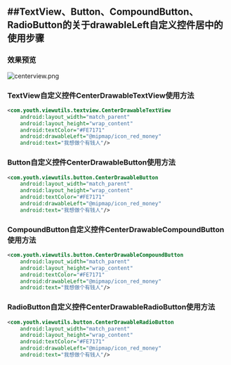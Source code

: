 ##TextView、Button、CompoundButton、RadioButton的关于drawableLeft自定义控件居中的使用步骤
---
### 效果预览
![centerview.png](http://oceh51kku.bkt.clouddn.com/centerview.png)

### TextView自定义控件CenterDrawableTextView使用方法

```xml
<com.youth.viewutils.textview.CenterDrawableTextView
    android:layout_width="match_parent"
    android:layout_height="wrap_content"
    android:textColor="#FE7171"
    android:drawableLeft="@mipmap/icon_red_money"
    android:text="我想做个有钱人"/>
```
### Button自定义控件CenterDrawableButton使用方法

```xml
<com.youth.viewutils.button.CenterDrawableButton
    android:layout_width="match_parent"
    android:layout_height="wrap_content"
    android:textColor="#FE7171"
    android:drawableLeft="@mipmap/icon_red_money"
    android:text="我想做个有钱人"/>
```
### CompoundButton自定义控件CenterDrawableCompoundButton使用方法

```xml
<com.youth.viewutils.button.CenterDrawableCompoundButton
    android:layout_width="match_parent"
    android:layout_height="wrap_content"
    android:textColor="#FE7171"
    android:drawableLeft="@mipmap/icon_red_money"
    android:text="我想做个有钱人"/>
```
### RadioButton自定义控件CenterDrawableRadioButton使用方法

```xml
<com.youth.viewutils.button.CenterDrawableRadioButton
    android:layout_width="match_parent"
    android:layout_height="wrap_content"
    android:textColor="#FE7171"
    android:drawableLeft="@mipmap/icon_red_money"
    android:text="我想做个有钱人"/>
```
